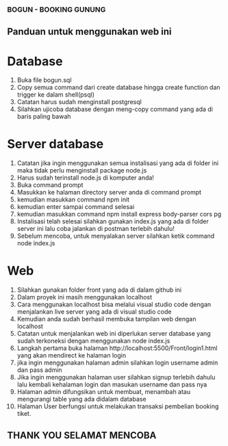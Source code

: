 ### BOGUN - BOOKING GUNUNG

## Panduan untuk menggunakan web ini

# Database
  1. Buka file bogun.sql
  2. Copy semua command dari create database hingga create function dan trigger ke dalam shell(psql)
  3. Catatan harus sudah menginstall postgresql
  4. Silahkan ujicoba database dengan meng-copy command yang ada di baris paling bawah
  
# Server  database
  1. Catatan jika ingin menggunakan semua instalisasi yang ada di folder ini maka tidak perlu menginstall package node.js
  2. Harus sudah terinstall node.js di komputer anda!
  3. Buka command prompt
  4. Masukkan ke halaman directory server anda di command prompt
  5. kemudian masukkan command npm init
  6. kemudian enter sampai command selesai
  7. kemudian masukkan command npm install express body-parser cors pg
  8. Instalisasi telah selesai silahkan gunakan index.js yang ada di folder server ini lalu coba jalankan di postman terlebih dahulu!
  9. Sebelum mencoba, untuk menyalakan server silahkan ketik command node index.js

# Web
  1. Silahkan gunakan folder front yang ada di dalam github ini
  2. Dalam proyek ini masih menggunakan localhost
  3. Cara menggunakan localhost bisa melalui visual studio code dengan menjalankan live server yang ada di visual studio code
  4. Kemudian anda sudah berhasil membuka tampilan web dengan localhost
  5. Catatan untuk menjalankan web ini diperlukan server database yang sudah terkoneksi dengan menggunakan node index.js
  6. Langkah pertama buka halaman http://localhost:5500/Front/login1.html yang akan mendirect ke halaman login
  7. jika ingin menggunakan halaman admin silahkan login username admin dan pass admin
  8. Jika ingin menggunakan halaman user silahkan signup terlebih dahulu lalu kembali kehalaman login dan masukan username dan pass nya
  9. Halaman admin difungsikan untuk membuat, menambah atau mengurangi table yang ada didalam database
  10. Halaman User berfungsi untuk melakukan transaksi pembelian booking tiket. 
  
  ## THANK YOU SELAMAT MENCOBA
